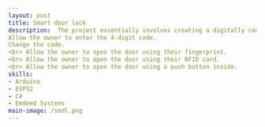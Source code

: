 ```yaml
---
layout: post
title: Smart door lock
description:  The project essentially involves creating a digitally coded lock card that provides the user with complete security.During the implementation of our project, we must adhere to specifications that impose the following conditions: The project must be programmed to meet the following requirements:
Allow the owner to enter the 4-digit code.
Change the code.
<br> Allow the owner to open the door using their fingerprint.
<br> Allow the owner to open the door using their RFID card.
<br> Allow the owner to open the door using a push button inside.
skills: 
- Arduino
- ESP32
- C#
- Emdeed Systems
main-image: /smdl.png
---
```


